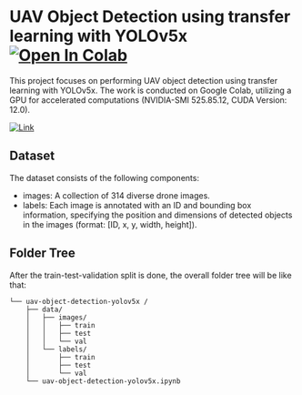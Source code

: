 # UAV Object Detection using transfer learning with YOLOv5x [![Open In Colab](https://colab.research.google.com/assets/colab-badge.svg)](https://colab.research.google.com/github/iremustek/uav-object-detection-yolov5x/blob/main/uav-object-detection_yolov5x.ipynb)

This project focuses on performing UAV object detection using transfer learning with YOLOv5x. The work is conducted on Google Colab, utilizing a GPU for accelerated computations (NVIDIA-SMI 525.85.12, CUDA Version: 12.0).

 [![ Link](https://colab.research.google.com/assets/colab-badge.svg)](https://colab.research.google.com/github/iremustek/uav-object-detection-yolov5x/blob/main/uav-object-detection_yolov5x.ipynb)

## Dataset

The dataset consists of the following components:
- images: A collection of 314 diverse drone images.
- labels: Each image is annotated with an ID and bounding box information, specifying the position and dimensions of detected objects in the images (format: [ID, x, y, width, height]).

## Folder Tree 

After the train-test-validation split is done, the overall folder tree will be like that:

```
└── uav-object-detection-yolov5x /
    ├── data/
    │   ├── images/
    │   │   ├── train
    │   │   ├── test
    │   │   └── val
    │   └── labels/
    │       ├── train
    │       ├── test
    │       └── val   
    └── uav-object-detection-yolov5x.ipynb
```
